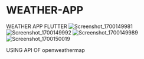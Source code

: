 # WEATHER-APP
WEATHER APP FLUTTER
![Screenshot_1700149981](https://github.com/thienuittc/WEATHER-APP/assets/51340542/191b0e97-483d-4190-a3e7-73fa78d710e0)
![Screenshot_1700149992](https://github.com/thienuittc/WEATHER-APP/assets/51340542/e0f3c666-bc5f-47ff-a193-cad0fe05d211)
![Screenshot_1700149989](https://github.com/thienuittc/WEATHER-APP/assets/51340542/c53af961-7fab-48ab-bb4c-9f75edfe1aed)
![Screenshot_1700150019](https://github.com/thienuittc/WEATHER-APP/assets/51340542/dc1fb417-911c-41ea-93d0-5e83674935be)

USING API OF openweathermap
